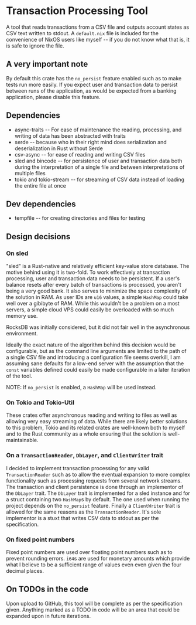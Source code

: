 # Transaction Processing Tool
A tool that reads transactions from a CSV file and outputs account states as CSV text written to
stdout. A `default.nix` file is included for the convenience of NixOS users like myself -- if you
do not know what that is, it is safe to ignore the file.

## A very important note
By default this crate has the `no_persist` feature enabled such as to make tests run more easily.
If you expect user and transaction data to persist between runs of the application, as would be
expected from a banking application, please disable this feature.

## Dependencies
* async-traits -- For ease of maintenance the reading, processing, and writing of data has been
  abstracted with traits
* serde -- because who in their right mind does serialization and deserialization in Rust without
  Serde
* csv-async -- for ease of reading and writing CSV files
* sled and bincode -- for persistence of user and transaction data both during the interpretation
  of a single file and between interpretations of multiple files
* tokio and tokio-stream -- for streaming of CSV data instead of loading the entire file at once

## Dev dependencies
* tempfile -- for creating directories and files for testing

## Design decisions

### On sled
"sled" is a Rust-native and relatively efficient key-value store database. The motive behind using
it is two-fold. To work effectively at transaction processing, user and transaction data needs to be
persistent. If a user's balance resets after every batch of transactions is processed, you aren't
being a very good bank. It also serves to minimize the space complexity of the solution in RAM. As
user IDs are `u16` values, a simple `HashMap` could take well over a gibibyte of RAM. While this
wouldn't be a problem on a most servers, a simple cloud VPS could easily be overloaded with so much
memory use.

RocksDB was initially considered, but it did not fair well in the asynchronous environment.

Ideally the exact nature of the algorithm behind this decision would be configurable, but as the
command line arguments are limited to the path of a single CSV file and introducing a configuration
file seems overkill, I am assuming sane defaults for a low-end server with the assumption that the
`const` variables defined could easily be made configurable in a later iteration of the tool.

NOTE: If `no_persist` is enabled, a `HashMap` will be used instead.

### On Tokio and Tokio-Util
These crates offer asynchronous reading and writing to files as well as allowing very easy streaming
of data. While there are likely better solutions to this problem, Tokio and its related crates are
well-known both to myself and to the Rust community as a whole ensuring that the solution is
well-maintainable.

### On a `TransactionReader`, `DbLayer`, and `ClientWriter` trait
I decided to implement transaction processing for any valid `TransactionReader` such as to allow
the eventual expansion to more complex functionality such as processing requests from several
network streams. The transaction and client persistence is done through an implementor of the
`DbLayer` trait. The `DbLayer` trait is implemented for a sled instance and for a struct containing
two `HashMap`s by default. The one used when running the project depends on the `no_persist`
feature. Finally a `ClientWriter` trait is allowed for the same reasons as the `TransactionReader`.
It's sole implementor is a stuxt that writes CSV data to stdout as per the specification.

### On fixed point numbers
Fixed point numbers are used over floating point numbers such as to prevent rounding errors. `i64`s
are used for monetary amounts which provide what I believe to be a sufficient range of values even
even given the four decimal places.


## On TODOs in the code
Upon upload to GitHub, this tool will be complete as per the specification given. Anything marked
as a TODO in code will be an area that could be expanded upon in future iterations.
